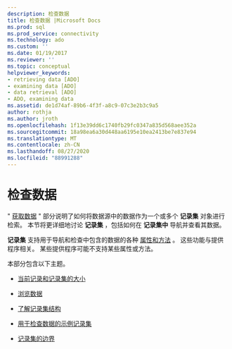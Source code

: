 ```yaml
---
description: 检查数据
title: 检查数据 |Microsoft Docs
ms.prod: sql
ms.prod_service: connectivity
ms.technology: ado
ms.custom: ''
ms.date: 01/19/2017
ms.reviewer: ''
ms.topic: conceptual
helpviewer_keywords:
- retrieving data [ADO]
- examining data [ADO]
- data retrieval [ADO]
- ADO, examining data
ms.assetid: de1d74af-89b6-4f3f-a8c9-07c3e2b3c9a5
author: rothja
ms.author: jroth
ms.openlocfilehash: 1f13e39dd6c1740fb29fc0347a835d568aee352a
ms.sourcegitcommit: 18a98ea6a30d448aa6195e10ea2413be7e837e94
ms.translationtype: MT
ms.contentlocale: zh-CN
ms.lasthandoff: 08/27/2020
ms.locfileid: "88991288"
---
```

# <a name="examining-data"></a>检查数据
" [获取数据](./getting-data.md) " 部分说明了如何将数据源中的数据作为一个或多个 **记录集** 对象进行检索。 本节将更详细地讨论 **记录集** ，包括如何在 **记录集中** 导航并查看其数据。  
  
 **记录集** 支持用于导航和检查中包含的数据的各种 [属性和方法](../../reference/ado-api/recordset-object-properties-methods-and-events.md) 。 这些功能与提供程序相关。 某些提供程序可能不支持某些属性或方法。  
  
 本部分包含以下主题。  
  
-   [当前记录和记录集的大小](./current-record-and-size-of-recordset.md)  
  
-   [浏览数据](./navigating-through-data.md)  
  
-   [了解记录集结构](./understanding-recordset-structure.md)  
  
-   [用于检查数据的示例记录集](./sample-recordset-for-examining-data.md)  
  
-   [记录集的边界](./boundaries-of-a-recordset.md)